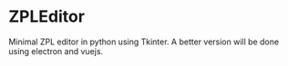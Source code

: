 # ZPLEditor

Minimal ZPL editor in python using Tkinter.
A better version will be done using electron and vuejs.


